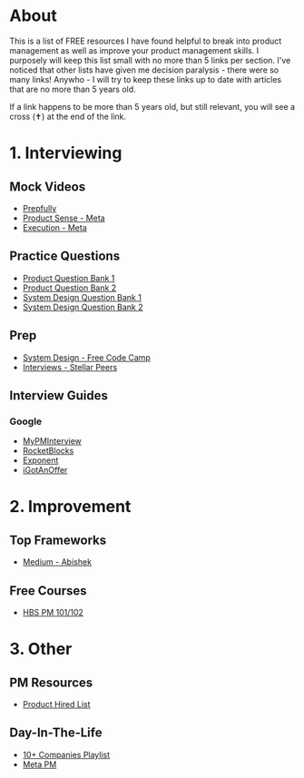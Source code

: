 # About
This is a list of FREE resources I have found helpful to break into product management as well as improve your product management skills. I purposely will keep this list small with no more than 5 links per section. I've noticed that other lists have given me decision paralysis - there were so many links! Anywho - I will try to keep these links up to date with articles that are no more than 5 years old. 

If a link happens to be more than 5 years old, but still relevant, you will see a cross (✝) at the end of the link.

# 1. Interviewing
## Mock Videos
* [Prepfully](https://prepfully.com/watch-mock-interviews)
* [Product Sense - Meta](https://youtu.be/se6Soyi2k0U)
* [Execution - Meta](https://youtu.be/3Qx9cVRJ06I)
## Practice Questions
* [Product Question Bank 1](https://www.mypminterview.com/p/google-product-manager-interview-questions-1?s=r)
* [Product Question Bank 2](https://www.mypminterview.com/p/google-product-manager-interview-questions-2?s=r)
* [System Design Question Bank 1](https://www.geeksforgeeks.org/top-10-system-design-interview-questions-and-answers/)
* [System Design Question Bank 2](https://astikanand.github.io/techblogs/high-level-system-design/basics)
## Prep
* [System Design - Free Code Camp](https://www.freecodecamp.org/news/how-to-system-design-dda63ed27e26)
* [Interviews - Stellar Peers](https://stellarpeers.com/#jump-frameworks)
## Interview Guides
### Google
* [MyPMInterview](https://www.mypminterview.com/p/google-product-manager-interview-guide-1?s=r)
* [RocketBlocks](https://www.rocketblocks.me/blog/google-pm-interview.php)
* [Exponent](https://blog.tryexponent.com/google-product-strategy-interview/)
* [iGotAnOffer](https://igotanoffer.com/blogs/product-manager/google-product-manager-interview)

# 2. Improvement
## Top Frameworks
* [Medium - Abishek](https://medium.com/@abhishekksharma/top-11-frameworks-every-product-manager-should-know-aad46dd37b62)
## Free Courses
* [HBS PM 101/102](https://www.hbspm101.com/)


# 3. Other
## PM Resources
* [Product Hired List](https://github.com/ProductHired/open-product-management)
## Day-In-The-Life
* [10+ Companies Playlist](https://youtube.com/playlist?list=PLS09GOPjB13rHAhgiULC08OhTCsoc8lWp)
* [Meta PM](https://youtube.com/playlist?list=PLS09GOPjB13rHAhgiULC08OhTCsoc8lWp)
